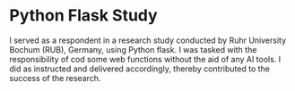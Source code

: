 # Python Flask Study

I served as a respondent in a research study conducted by Ruhr University Bochum (RUB), Germany, using Python flask. I was tasked with the responsibility of cod some web functions without the aid of any AI tools. I did as instructed and delivered accordingly, thereby contributed to the success of the research. 